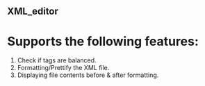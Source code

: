 ## XML_editor
# Supports the following features:
1. Check if tags are balanced.
2. Formatting/Prettify the XML file.
3. Displaying file contents before & after formatting.
